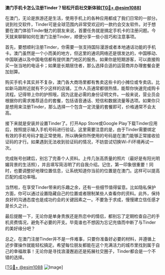 **澳门手机卡怎么注册Tinder？轻松开启社交新体验[[TG💪+ @esim1088](https://t.me/s/esim1088)]**

在澳门，无论是旅游还是生活，使用手机上的各种应用都成了我们日常的一部分。说到社交软件，Tinder可是全球范围内非常受欢迎的一款约会交友软件。对于想要在澳门体验Tinder魅力的朋友来说，首要任务就是搞定手机卡的注册问题。今天就来聊聊如何在澳门注册Tinder，顺便分享一些小技巧和注意事项。

首先，要想顺利注册Tinder，你需要一张支持国际漫游或者本地通话功能的手机卡。澳门虽然是一个小而美的地方，但这里的通讯网络还是很发达的，中国移动、中国联通以及中国电信都有提供澳门地区的服务。如果你是短期游客，可以直接购买一张当地的电话卡；如果是长期居住者，那么选择合适的运营商并办理套餐会更加划算。

购买手机卡其实并不复杂，澳门各大商场里都有售卖这些卡的小摊位或专卖店。比如新马路附近就有不少这样的店铺，工作人员通常都很热情，能帮你快速完成购卡流程。记得带上你的护照哦，因为这是必需的身份证明文件。一般来说，营业员会根据你的需求推荐适合的套餐，包括语音通话、短信和数据流量等选项。如果你只是想用来注册Tinder，那么选择一个包含一定流量的套餐即可，价格通常不会太高。

接下来就是安装并设置Tinder了。打开App Store或Google Play下载Tinder应用后，按照提示输入手机号码进行验证。这里需要注意的是，由于Tinder需要绑定有效的手机号码才能正常使用，所以确保你所使用的号码是在澳门能够正常接收验证码的才行。如果遇到无法收到验证码的情况，不妨尝试切换Wi-Fi环境再试一次。

完成账号创建后，别忘了完善个人资料。上传几张高质量的照片（最好是有阳光明媚背景的生活照），并且填写简洁明了的自我介绍。记住，第一印象很重要！同时，也要调整好地理位置信息，让系统知道你当前的位置是在澳门。这样可以提高匹配的成功率哦。

当然啦，在享受Tinder带来的乐趣之余，还有一些细节值得留意。比如隐私保护方面，你可以通过设置隐藏自己的位置或者限制某些人查看你的资料。此外，保持良好的沟通态度也是成功约会的关键因素之一。不要急于求成，慢慢建立信任感才是长久之计。

最后提醒一下，无论你是单身贵族还是热恋中的情侣，都别忘了定期检查自己的手机资费情况，避免不必要的开支。毕竟谁也不想因为忘记充值而中断了与Tinder的美好缘分吧？

总之，在澳门注册Tinder并不是一件难事，只要你准备好必要的材料，并遵循上述步骤操作就能轻松搞定。希望每位朋友都能在这个充满活力的城市里找到属于自己的幸福故事！无论你是寻找浪漫邂逅还是拓展社交圈子，Tinder都会是一个不错的选择。

[[TG💪+ @esim1088](https://t.me/s/esim1088) ![Image](https://i.postimg.cc/4NQfJmqS/Snipaste-2025-05-13-00-14-12.png)]